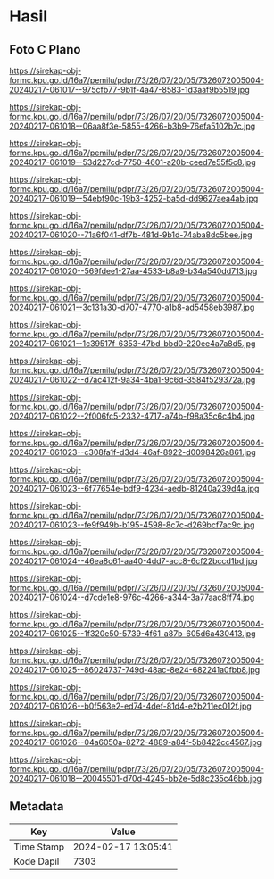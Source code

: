 # Hasil

## Foto C Plano

https://sirekap-obj-formc.kpu.go.id/16a7/pemilu/pdpr/73/26/07/20/05/7326072005004-20240217-061017--975cfb77-9b1f-4a47-8583-1d3aaf9b5519.jpg

https://sirekap-obj-formc.kpu.go.id/16a7/pemilu/pdpr/73/26/07/20/05/7326072005004-20240217-061018--06aa8f3e-5855-4266-b3b9-76efa5102b7c.jpg

https://sirekap-obj-formc.kpu.go.id/16a7/pemilu/pdpr/73/26/07/20/05/7326072005004-20240217-061019--53d227cd-7750-4601-a20b-ceed7e55f5c8.jpg

https://sirekap-obj-formc.kpu.go.id/16a7/pemilu/pdpr/73/26/07/20/05/7326072005004-20240217-061019--54ebf90c-19b3-4252-ba5d-dd9627aea4ab.jpg

https://sirekap-obj-formc.kpu.go.id/16a7/pemilu/pdpr/73/26/07/20/05/7326072005004-20240217-061020--71a6f041-df7b-481d-9b1d-74aba8dc5bee.jpg

https://sirekap-obj-formc.kpu.go.id/16a7/pemilu/pdpr/73/26/07/20/05/7326072005004-20240217-061020--569fdee1-27aa-4533-b8a9-b34a540dd713.jpg

https://sirekap-obj-formc.kpu.go.id/16a7/pemilu/pdpr/73/26/07/20/05/7326072005004-20240217-061021--3c131a30-d707-4770-a1b8-ad5458eb3987.jpg

https://sirekap-obj-formc.kpu.go.id/16a7/pemilu/pdpr/73/26/07/20/05/7326072005004-20240217-061021--1c39517f-6353-47bd-bbd0-220ee4a7a8d5.jpg

https://sirekap-obj-formc.kpu.go.id/16a7/pemilu/pdpr/73/26/07/20/05/7326072005004-20240217-061022--d7ac412f-9a34-4ba1-9c6d-3584f529372a.jpg

https://sirekap-obj-formc.kpu.go.id/16a7/pemilu/pdpr/73/26/07/20/05/7326072005004-20240217-061022--2f006fc5-2332-4717-a74b-f98a35c6c4b4.jpg

https://sirekap-obj-formc.kpu.go.id/16a7/pemilu/pdpr/73/26/07/20/05/7326072005004-20240217-061023--c308fa1f-d3d4-46af-8922-d0098426a861.jpg

https://sirekap-obj-formc.kpu.go.id/16a7/pemilu/pdpr/73/26/07/20/05/7326072005004-20240217-061023--6f77654e-bdf9-4234-aedb-81240a239d4a.jpg

https://sirekap-obj-formc.kpu.go.id/16a7/pemilu/pdpr/73/26/07/20/05/7326072005004-20240217-061023--fe9f949b-b195-4598-8c7c-d269bcf7ac9c.jpg

https://sirekap-obj-formc.kpu.go.id/16a7/pemilu/pdpr/73/26/07/20/05/7326072005004-20240217-061024--46ea8c61-aa40-4dd7-acc8-6cf22bccd1bd.jpg

https://sirekap-obj-formc.kpu.go.id/16a7/pemilu/pdpr/73/26/07/20/05/7326072005004-20240217-061024--d7cde1e8-976c-4266-a344-3a77aac8ff74.jpg

https://sirekap-obj-formc.kpu.go.id/16a7/pemilu/pdpr/73/26/07/20/05/7326072005004-20240217-061025--1f320e50-5739-4f61-a87b-605d6a430413.jpg

https://sirekap-obj-formc.kpu.go.id/16a7/pemilu/pdpr/73/26/07/20/05/7326072005004-20240217-061025--86024737-749d-48ac-8e24-682241a0fbb8.jpg

https://sirekap-obj-formc.kpu.go.id/16a7/pemilu/pdpr/73/26/07/20/05/7326072005004-20240217-061026--b0f563e2-ed74-4def-81d4-e2b211ec012f.jpg

https://sirekap-obj-formc.kpu.go.id/16a7/pemilu/pdpr/73/26/07/20/05/7326072005004-20240217-061026--04a6050a-8272-4889-a84f-5b8422cc4567.jpg

https://sirekap-obj-formc.kpu.go.id/16a7/pemilu/pdpr/73/26/07/20/05/7326072005004-20240217-061018--20045501-d70d-4245-bb2e-5d8c235c46bb.jpg


## Metadata

| Key        | Value               |
| ---------- | ------------------- |
| Time Stamp | 2024-02-17 13:05:41 |
| Kode Dapil | 7303                |




